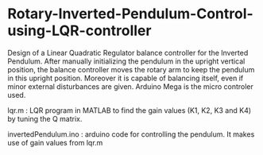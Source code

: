 
# Rotary-Inverted-Pendulum-Control-using-LQR-controller


Design of a Linear Quadratic Regulator balance controller for the Inverted Pendulum. After manually initializing the pendulum in the upright vertical position, the balance controller moves the rotary arm to keep the pendulum in this upright position. Moreover it is capable of balancing itself, even if minor external disturbances are given.
Arduino Mega is the micro controler used.

lqr.m : LQR program in MATLAB to find the gain values (K1, 
K2, K3 and K4) by tuning the Q matrix.

invertedPendulum.ino : arduino code for controlling the pendulum. It makes use of gain values from lqr.m



